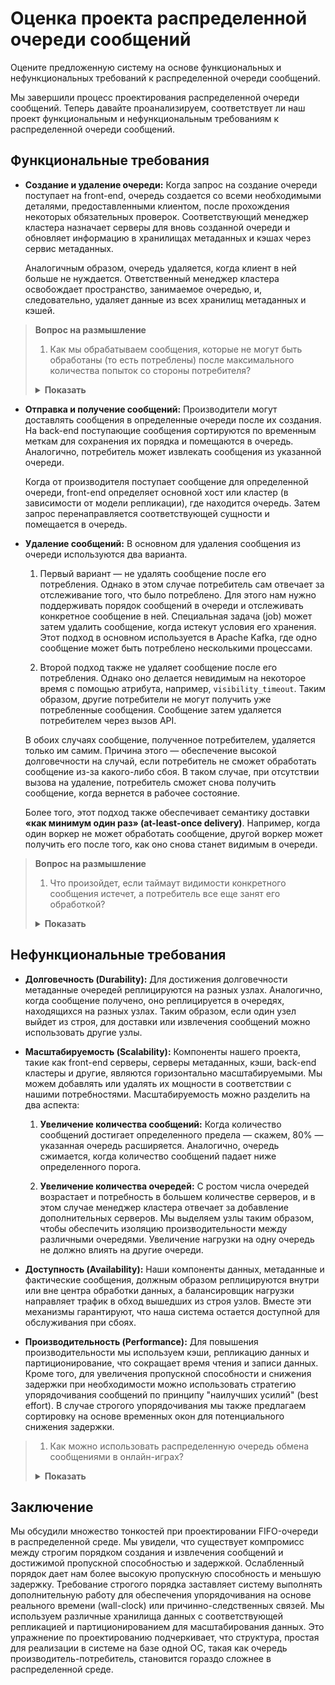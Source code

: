 # Оценка проекта распределенной очереди сообщений

Оцените предложенную систему на основе функциональных и нефункциональных требований к распределенной очереди сообщений.

Мы завершили процесс проектирования распределенной очереди сообщений. Теперь давайте проанализируем, соответствует ли наш проект
функциональным и нефункциональным требованиям к распределенной очереди сообщений.

## <a id="функциональные-требования"></a>Функциональные требования

* **Создание и удаление очереди:**
  Когда запрос на создание очереди поступает на front-end, очередь создается со всеми необходимыми деталями, предоставленными клиентом,
  после прохождения некоторых обязательных проверок. Соответствующий менеджер кластера назначает серверы для вновь созданной очереди и
  обновляет информацию в хранилищах метаданных и кэшах через сервис метаданных.

  Аналогичным образом, очередь удаляется, когда клиент в ней больше не нуждается. Ответственный менеджер кластера освобождает пространство,
  занимаемое очередью, и, следовательно, удаляет данные из всех хранилищ метаданных и кэшей.

> **Вопрос на размышление**
> 1. Как мы обрабатываем сообщения, которые не могут быть обработаны (то есть потреблены) после максимального количества попыток со стороны
     потребителя?
> <details>
>  <summary><b>Показать</b></summary>
> Для обработки сообщений, которые не были использованы после того, как потребителем было предпринято максимальное количество попыток обработки, может быть предусмотрен специальный тип очереди, называемый "отложенной очередью" (dead-letter queue). Этот тип очереди также используется для хранения сообщений, которые не могут быть успешно обработаны из-за следующих факторов:
>
> Сообщения, предназначенные для очереди, которой больше не существует.
>
> Превышен лимит длины очереди, хотя это редко случается при нашем текущем дизайне.
>
> Срок действия сообщения истекает из-за времени ожидания для каждого сообщения (TTL).
> Наличие очереди с отложенными заявками также важно для определения причины сбоя и выявления неисправностей в системе.
>  </details>

* **Отправка и получение сообщений:**
  Производители могут доставлять сообщения в определенные очереди после их создания. На back-end поступающие сообщения сортируются по
  временным меткам для сохранения их порядка и помещаются в очередь. Аналогично, потребитель может извлекать сообщения из указанной очереди.

  Когда от производителя поступает сообщение для определенной очереди, front-end определяет основной хост или кластер (в зависимости от
  модели репликации), где находится очередь. Затем запрос перенаправляется соответствующей сущности и помещается в очередь.

* **Удаление сообщений:** В основном для удаления сообщения из очереди используются два варианта.

    1. Первый вариант — не удалять сообщение после его потребления. Однако в этом случае потребитель сам отвечает за отслеживание того, что
       было потреблено. Для этого нам нужно поддерживать порядок сообщений в очереди и отслеживать конкретное сообщение в ней. Специальная
       задача (job) может затем удалить сообщение, когда истекут условия его хранения. Этот подход в основном используется в Apache Kafka,
       где одно сообщение может быть потреблено несколькими процессами.

    2. Второй подход также не удаляет сообщение после его потребления. Однако оно делается невидимым на некоторое время с помощью атрибута,
       например, `visibility_timeout`. Таким образом, другие потребители не могут получить уже потребленные сообщения. Сообщение затем
       удаляется потребителем через вызов API.

  В обоих случаях сообщение, полученное потребителем, удаляется только им самим. Причина этого — обеспечение высокой долговечности на
  случай, если потребитель не сможет обработать сообщение из-за какого-либо сбоя. В таком случае, при отсутствии вызова на удаление,
  потребитель сможет снова получить сообщение, когда вернется в рабочее состояние.

  Более того, этот подход также обеспечивает семантику доставки **«как минимум один раз» (at-least-once delivery)**. Например, когда один
  воркер не может обработать сообщение, другой воркер может получить его после того, как оно снова станет видимым в очереди.

> **Вопрос на размышление**
> 1. Что произойдет, если таймаут видимости конкретного сообщения истечет, а потребитель все еще занят его обработкой?
> <details>
>  <summary><b>Показать</b></summary>
> Сообщение становится видимым, и другой worker может получить сообщение, тем самым дублируя обработку. Чтобы избежать такой ситуации, мы гарантируем, что приложение установит безопасный порог для тайм-аута видимости.
>  </details>

## <a id="нефункциональные-требования"></a>Нефункциональные требования

* **Долговечность (Durability):** Для достижения долговечности метаданные очередей реплицируются на разных узлах. Аналогично, когда
  сообщение получено, оно реплицируется в очередях, находящихся на разных узлах. Таким образом, если один узел выйдет из строя, для доставки
  или извлечения сообщений можно использовать другие узлы.

* **Масштабируемость (Scalability):** Компоненты нашего проекта, такие как front-end серверы, серверы метаданных, кэши, back-end кластеры и
  другие, являются горизонтально масштабируемыми. Мы можем добавлять или удалять их мощности в соответствии с нашими потребностями.
  Масштабируемость можно разделить на два аспекта:

    1. **Увеличение количества сообщений:** Когда количество сообщений достигает определенного предела — скажем, 80% — указанная очередь
       расширяется. Аналогично, очередь сжимается, когда количество сообщений падает ниже определенного порога.

    2. **Увеличение количества очередей:** С ростом числа очередей возрастает и потребность в большем количестве серверов, и в этом случае
       менеджер кластера отвечает за добавление дополнительных серверов. Мы выделяем узлы таким образом, чтобы обеспечить изоляцию
       производительности между различными очередями. Увеличение нагрузки на одну очередь не должно влиять на другие очереди.

* **Доступность (Availability):** Наши компоненты данных, метаданные и фактические сообщения, должным образом реплицируются внутри или вне
  центра обработки данных, а балансировщик нагрузки направляет трафик в обход вышедших из строя узлов. Вместе эти механизмы гарантируют, что
  наша система остается доступной для обслуживания при сбоях.

* **Производительность (Performance):** Для повышения производительности мы используем кэши, репликацию данных и партиционирование, что
  сокращает время чтения и записи данных. Кроме того, для увеличения пропускной способности и снижения задержки при необходимости можно
  использовать стратегию упорядочивания сообщений по принципу "наилучших усилий" (best effort). В случае строгого упорядочивания мы также
  предлагаем сортировку на основе временных окон для потенциального снижения задержки.

> 1. Как можно использовать распределенную очередь обмена сообщениями в онлайн-играх?
> <details>
>  <summary><b>Показать</b></summary>
>  В многопользовательской онлайн-игре распределенная очередь сообщений используется для управления действиями игроков в режиме реального времени путем сбора данных о таких действиях, как перемещение и атаки, и преобразования их в сообщения. Эти сообщения помещаются в очередь и затем рассылаются соответствующим игровым серверам или клиентам, гарантируя, что каждый компонент получает необходимые обновления. Серверы или клиенты обрабатывают эти сообщения в режиме FIFO, чтобы обновить состояние игры, поддерживая согласованность во всем игровом мире.
>
>  Важнейшие требования к этому сценарию включают низкую задержку для обеспечения оперативности реагирования в режиме реального времени, высокую доступность, чтобы игра могла работать плавно и без перебоев, способность обрабатывать пакеты сообщений в часы пик и надежную доставку сообщений для предотвращения потери важных действий.
>
>  Кроме того, очереди обмена сообщениями помогают разделить компоненты, повысить устойчивость и поддерживать правильную последовательность действий, что жизненно важно для бесперебойной работы в многопользовательском режиме
>  </details>


## <a id="заключение"></a>Заключение

Мы обсудили множество тонкостей при проектировании FIFO-очереди в распределенной среде. Мы увидели, что существует компромисс между строгим
порядком создания и извлечения сообщений и достижимой пропускной способностью и задержкой. Ослабленный порядок дает нам более высокую
пропускную способность и меньшую задержку. Требование строгого порядка заставляет систему выполнять дополнительную работу для обеспечения
упорядочивания на основе реального времени (wall-clock) или причинно-следственных связей. Мы используем различные хранилища данных с
соответствующей репликацией и партиционированием для масштабирования данных. Это упражнение по проектированию подчеркивает, что структура,
простая для реализации в системе на базе одной ОС, такая как очередь производитель-потребитель, становится гораздо сложнее в распределенной
среде.